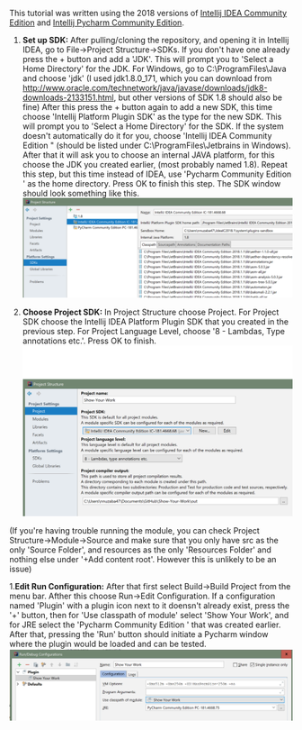 This tutorial was written using the 2018 versions of [Intellij IDEA Community Edition](https://www.jetbrains.com/idea/download/#section=windows) and [Intellij Pycharm Community Edition](https://www.jetbrains.com/pycharm/download/#section=windows).
1. **Set up SDK:** After pulling/cloning the repository, and opening it in Intellij IDEA, go to File->Project Structure->SDKs. If you don't have one already press the + button and add a 'JDK'. This will prompt you to 'Select a Home Directory' for the JDK. For Windows, go to C:\ProgramFiles\Java and choose 'jdk<version no>' (I used jdk1.8.0_171, which you can download from http://www.oracle.com/technetwork/java/javase/downloads/jdk8-downloads-2133151.html, but other versions of SDK 1.8 should also be fine) After this press the + button again to add a new SDK, this time choose 'Intellij Platform Plugin SDK' as the type for the new SDK. This will prompt you to 'Select a Home Directory' for the SDK. If the system doesn't automatically do it for you, choose 'Intellij IDEA Community Edition <version no>" (should be listed under C:\ProgramFiles\Jetbrains in Windows). After that it will ask you to choose an internal JAVA platform, for this choose the JDK you created earlier, (most probably named 1.8). Repeat this step, but this time instead of IDEA, use 'Pycharm Community Edition <version no>' as the home directory. Press OK to finish this step. The SDK window should look something like this.
![SDK Window](ss1.PNG)

1. **Choose Project SDK:** In Project Structure choose Project. For Project SDK choose the Intellij IDEA Platform Plugin SDK that you created in the previous step. For Project Language Level, choose '8 - Lambdas, Type annotations etc.'. Press OK to finish. 
![Project Window](ss2.PNG)

(If you're having trouble running the module, you can check Project Structure->Module->Source and make sure that you only have src as the only 'Source Folder', and resources as the only 'Resources Folder' and nothing else under '+Add content root'. However this is unlikely to be an issue)

1.**Edit Run Configuration:** After that first select Build->Build Project from the menu bar. Afther this choose Run->Edit Configuration. If a configuration named 'Plugin' with a plugin icon next to it doensn't already exist, press the '+' button, then for 'Use classpath of module' select 'Show Your Work', and for JRE select the 'Pycharm Community Edition <version no>' that was created earlier. After that, pressing the 'Run' button should initiate a Pycharm window where the plugin would be loaded and can be tested.
![Run Configuration Window](ss3.PNG)


